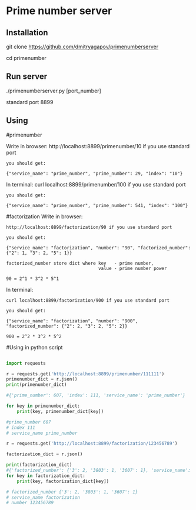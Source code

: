 Prime number server
===================

Installation
------------

git clone https://github.com/dmitryagapov/primenumberserver

cd primenumber

Run server
-----------

./primenumberserver.py [port_number]

standard port 8899

Using
---------
#primenumber

Write in browser:
    http://localhost:8899/primenumber/10 if you use standard port

    you should get:

    {"service_name": "prime_number", "prime_number": 29, "index": "10"}

In terminal:
    curl localhost:8899/primenumber/100 if you use standard port

    you should get:

    {"service_name": "prime_number", "prime_number": 541, "index": "100"}

#factorization
Write in browser:

    http://localhost:8899/factorization/90 if you use standard port

    you should get:

    {"service_name": "factorization", "number": "90", "factorized_number": {"2": 1, "3": 2, "5": 1}}

    factorized_number store dict where key   - prime number,
                                       value - prime number power

    90 = 2^1 * 3^2 * 5^1

In terminal:

    curl localhost:8899/factorization/900 if you use standard port

    you should get:

    {"service_name": "factorization", "number": "900", "factorized_number": {"2": 2, "3": 2, "5": 2}}

    900 = 2^2 * 3^2 * 5^2

#Using in python script

```python

import requests

r = requests.get('http://localhost:8899/primenumber/111111')
primenumber_dict = r.json()
print(primenumber_dict)

#{'prime_number': 607, 'index': 111, 'service_name': 'prime_number'}

for key in primenumber_dict:
    print(key, primenumber_dict[key])

#prime_number 607
# index 111
# service_name prime_number

r = requests.get('http://localhost:8899/factorization/123456789')

factorization_dict = r.json()

print(factorization_dict)
#{'factorized_number': {'3': 2, '3803': 1, '3607': 1}, 'service_name': 'factorization', 'number': 123456789}
for key in factorization_dict:
    print(key, factorization_dict[key])

# factorized_number {'3': 2, '3803': 1, '3607': 1}
# service_name factorization
# number 123456789

```
